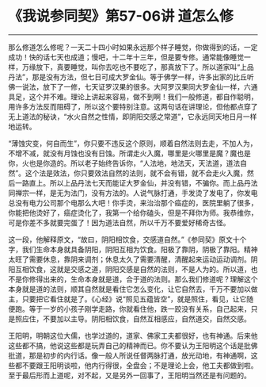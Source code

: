 # 《我说参同契》第57-06讲 道怎么修

------

那么修道怎么修呢？一天二十四小时如果永远那个样子睡觉，你做得到的话，一定成功！快的话七天也成道；慢吧，十二年十三年，但是要专修。通常能像睡觉一样，万缘放下，真要睡觉，叫你去吃也不要吃了，那真放下了。所以道家叫“上品丹法”，那是没有方法，但七日可成大罗金仙。等于佛学一样，许多出家的比丘听佛一说法，放下了一修，七天证罗汉果的很多。大阿罗汉果同大罗金仙一样，六通具足，这个并不难。理论上讲起来容易，做不到啊！我们一般修道，都自作聪明，用许多方法反而阻碍了，所以这个要特别注意。这两句话在讲理论，但他都点穿了无上道法的秘诀，“水火自然之性情，即阴阳交感之常道”，它永远同天地日月一样地运转。

“薄蚀灾变，何自而生”，你只要不违反这个原则，顺着自然法则去走，不加人为，不增不减，就没有月蚀也没有日蚀。所谓走火入魔，哪里是火哪里是魔？魔也是你，火也是你造的。所以老子始终告诉你，“人法地，地法天，天法道，道法自然”。这个法是效法，你只要效法自然的法则，就不会有错，就不会走火入魔，然后一路直上。所以上品丹法七天而能证大罗金仙，并没有错，不骗你。而上品丹法同禅宗一样，是无为法门，没有方法的。人说气脉打通，手发烫了发电了，你发电总没有电力公司那个电那么大吧！你手烫，来治治那个癌症的，医院里躺了很多，你能把他烫好了，癌症烫化了，我第一个给你磕头，但是不拜你为师。我恭维你，可是你差不多就要完蛋了！因为道法自然，所以千万不要爱好稀奇古怪。

这一段，他解释原文，“故曰，阴阳相饮食，交感道自然。”《参同契》原文十个字，我们生命本身就具备阴阳，阴阳互相为饮食。阳极了靠阴，阴极了靠阳。精神太旺了需要休息，靠阴来调剂；休息太久了需要清醒，清醒起来运动运动调剂。阴阳互相饮食，这就是交感之道，阴阳交感是自然的法则，不是人为的。所以道，也不是你修得出来的，生命本身就是道，合于道的法则。那么我们修道呢？理解这个本身就是道的法则，顺其自然就是看住它怎么变化，让它自然去，千万不要加以做主，只要把它看住就是了。《心经》说“照见五蕴皆空”，就是照住，看见，让它随便跑。等于一岁的小孩子刚学走路，你就看住他，跌一跤没有关系，自己起来，只是照应住，不要加以主导。阴阳相饮食，自然互相感应，自然道交，自然交感。

王阳明，明朝这位大儒，也学过道的，道家、佛家工夫都很好，也有神通。后来他这些都不搞，他说这些都是玩弄自己的精神而已。你不要认为王阳明这个话是批佛批道，那是初步的内行话。像一般人所说任督两脉打通，放光动地，有神通啊，这些都不要跟王阳明谈啦，他内行得很，全盘会；不是理论上会，他工夫都做到啦。至于最后形而上道呢，对不起，又是另外一回事了，王阳明当然还是有问题的。